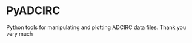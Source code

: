 PyADCIRC
========

Python tools for manipulating and plotting ADCIRC data files.
Thank you very much
